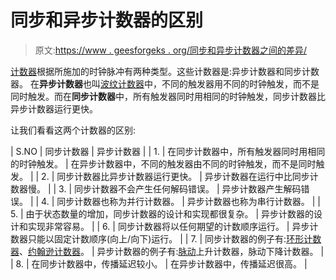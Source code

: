 # 同步和异步计数器的区别

> 原文:[https://www . geesforgeks . org/同步和异步计数器之间的差异/](https://www.geeksforgeeks.org/differences-between-synchronous-and-asynchronous-counter/)

[计数器](https://www.geeksforgeeks.org/counters-in-digital-logic/)根据所施加的时钟脉冲有两种类型。这些计数器是:异步计数器和同步计数器。
在**异步计数器**也叫[波纹计数器](https://www.geeksforgeeks.org/digital-logic-ripple-counter/)中，不同的触发器用不同的时钟触发，而不是同时触发。而在**同步计数器**中，所有触发器同时用相同的时钟触发，同步计数器比异步计数器运行更快。

让我们看看这两个计数器的区别:

| S.NO | 同步计数器 | 异步计数器 |
| 1. | 在同步计数器中，所有触发器同时用相同的时钟触发。 | 在异步计数器中，不同的触发器由不同的时钟触发，而不是同时触发。 |
| 2. | 同步计数器比异步计数器运行更快。 | 异步计数器在运行中比同步计数器慢。 |
| 3. | 同步计数器不会产生任何解码错误。 | 异步计数器产生解码错误。 |
| 4. | 同步计数器也称为并行计数器。 | 异步计数器也称为串行计数器。 |
| 5. | 由于状态数量的增加，同步计数器的设计和实现都很复杂。 | 异步计数器的设计和实现非常容易。 |
| 6. | 同步计数器将以任何期望的计数顺序运行。 | 异步计数器只能以固定计数顺序(向上/向下)运行。 |
| 7. | 同步计数器的例子有:[环形计数器](https://www.geeksforgeeks.org/digital-logic-ring-counter/)、[约翰逊计数器](https://www.geeksforgeeks.org/digital-logic-n-bit-johnson-counter/)。 | 异步计数器的例子有:[脉动](https://www.geeksforgeeks.org/digital-logic-ripple-counter/)上升计数器，脉动下降计数器。 |
| 8. | 在同步计数器中，传播延迟较小。 | 在异步计数器中，传播延迟很高。 |